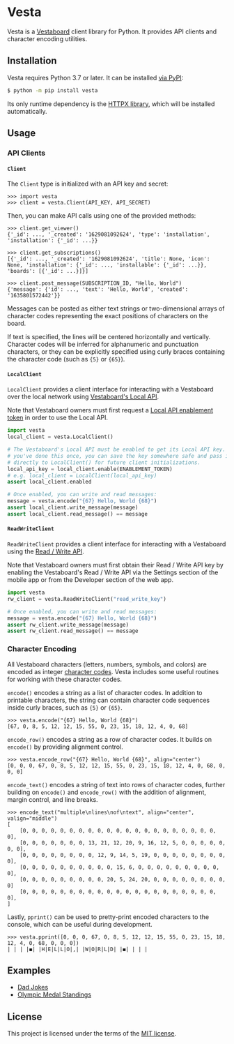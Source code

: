 # Vesta

Vesta is a [Vestaboard](https://www.vestaboard.com/) client library for Python.
It provides API clients and character encoding utilities.

## Installation

Vesta requires Python 3.7 or later. It can be installed [via PyPI][pypi]:

```sh
$ python -m pip install vesta
```

Its only runtime dependency is the [HTTPX library][httpx], which will be
installed automatically.

[pypi]: https://pypi.org/project/vesta/
[httpx]: https://www.python-httpx.org/

## Usage

### API Clients

#### `Client`

The `Client` type is initialized with an API key and secret:

```pycon
>>> import vesta
>>> client = vesta.Client(API_KEY, API_SECRET)
```

Then, you can make API calls using one of the provided methods:

```pycon
>>> client.get_viewer()
{'_id': ..., '_created': '1629081092624', 'type': 'installation', 'installation': {'_id': ...}}

>>> client.get_subscriptions()
[{'_id': ..., '_created': '1629081092624', 'title': None, 'icon': None, 'installation': {'_id': ..., 'installable': {'_id': ...}}, 'boards': [{'_id': ...}]}]

>>> client.post_message(SUBSCRIPTION_ID, "Hello, World")
{'message': {'id': ..., 'text': 'Hello, World', 'created': '1635801572442'}}
```

Messages can be posted as either text strings or two-dimensional arrays of
character codes representing the exact positions of characters on the board.

If text is specified, the lines will be centered horizontally and vertically.
Character codes will be inferred for alphanumeric and punctuation characters,
or they can be explicitly specified using curly braces containing the character
code (such as `{5}` or `{65}`).

#### `LocalClient`

`LocalClient` provides a client interface for interacting with a Vestaboard
over the local network using [Vestaboard's Local API](https://docs.vestaboard.com/local).

Note that Vestaboard owners must first request a
[Local API enablement token](https://www.vestaboard.com/local-api)
in order to use the Local API.

```py
import vesta
local_client = vesta.LocalClient()

# The Vestaboard's Local API must be enabled to get its Local API key. After
# you've done this once, you can save the key somewhere safe and pass it
# directly to LocalClient() for future client initializations.
local_api_key = local_client.enable(ENABLEMENT_TOKEN)
# e.g. local_client = LocalClient(local_api_key)
assert local_client.enabled

# Once enabled, you can write and read messages:
message = vesta.encode("{67} Hello, World {68}")
assert local_client.write_message(message)
assert local_client.read_message() == message
```

#### `ReadWriteClient`

`ReadWriteClient` provides a client interface for interacting with a Vestaboard
using the [Read / Write API](https://docs.vestaboard.com/read-write).

Note that Vestaboard owners must first obtain their Read / Write API key by
enabling the Vestaboard's Read / Write API via the Settings section of the
mobile app or from the Developer section of the web app.

```py
import vesta
rw_client = vesta.ReadWriteClient("read_write_key")

# Once enabled, you can write and read messages:
message = vesta.encode("{67} Hello, World {68}")
assert rw_client.write_message(message)
assert rw_client.read_message() == message
```

### Character Encoding

All Vestaboard characters (letters, numbers, symbols, and colors) are encoded
as integer [character codes](https://docs.vestaboard.com/characters). Vesta
includes some useful routines for working with these character codes.

`encode()` encodes a string as a list of character codes. In addition to
printable characters, the string can contain character code sequences inside
curly braces, such as `{5}` or `{65}`.

```pycon
>>> vesta.encode("{67} Hello, World {68}")
[67, 0, 8, 5, 12, 12, 15, 55, 0, 23, 15, 18, 12, 4, 0, 68]
```

`encode_row()` encodes a string as a row of character codes. It builds on
`encode()` by providing alignment control.

```pycon
>>> vesta.encode_row("{67} Hello, World {68}", align="center")
[0, 0, 0, 67, 0, 8, 5, 12, 12, 15, 55, 0, 23, 15, 18, 12, 4, 0, 68, 0, 0, 0]
```

`encode_text()` encodes a string of text into rows of character codes, further
building on `encode()` and `encode_row()` with the addition of alignment,
margin control, and line breaks.

```pycon
>>> encode_text("multiple\nlines\nof\ntext", align="center", valign="middle")
[
    [0, 0, 0, 0, 0, 0, 0, 0, 0, 0, 0, 0, 0, 0, 0, 0, 0, 0, 0, 0, 0, 0],
    [0, 0, 0, 0, 0, 0, 0, 13, 21, 12, 20, 9, 16, 12, 5, 0, 0, 0, 0, 0, 0, 0],
    [0, 0, 0, 0, 0, 0, 0, 0, 12, 9, 14, 5, 19, 0, 0, 0, 0, 0, 0, 0, 0, 0],
    [0, 0, 0, 0, 0, 0, 0, 0, 0, 0, 15, 6, 0, 0, 0, 0, 0, 0, 0, 0, 0, 0],
    [0, 0, 0, 0, 0, 0, 0, 0, 0, 20, 5, 24, 20, 0, 0, 0, 0, 0, 0, 0, 0, 0]
    [0, 0, 0, 0, 0, 0, 0, 0, 0, 0, 0, 0, 0, 0, 0, 0, 0, 0, 0, 0, 0, 0],
]
```

Lastly, `pprint()` can be used to pretty-print encoded characters to the
console, which can be useful during development.

```pycon
>>> vesta.pprint([0, 0, 0, 67, 0, 8, 5, 12, 12, 15, 55, 0, 23, 15, 18, 12, 4, 0, 68, 0, 0, 0])
| | | |◼︎| |H|E|L|L|O|,| |W|O|R|L|D| |◼︎| | | |
```

## Examples

- [Dad Jokes](./examples/dadjokes.py)
- [Olympic Medal Standings](https://gist.github.com/jparise/f3142c58d3478ff1b236ee061f541724)

## License

This project is licensed under the terms of the [MIT license](LICENSE).
